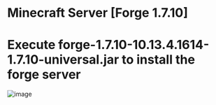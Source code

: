 # Minecraft Server [Forge 1.7.10]
# Execute forge-1.7.10-10.13.4.1614-1.7.10-universal.jar to install the forge server
![image](https://user-images.githubusercontent.com/104237836/202520779-f9985f10-69c1-4d02-8053-913bab8bf60a.png)


